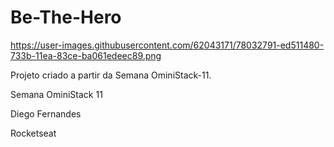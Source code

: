# Be-The-Hero

https://user-images.githubusercontent.com/62043171/78032791-ed511480-733b-11ea-83ce-ba061edeec89.png

Projeto criado a partir da Semana OminiStack-11.

Semana OminiStack 11

Diego Fernandes

Rocketseat
